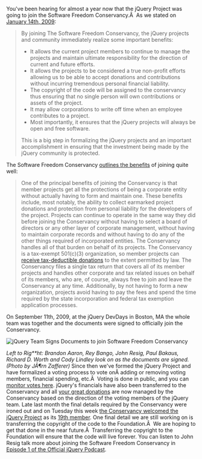 You've been hearing for almost a year now that the jQuery Project was
going to join the Software Freedom Conservancy.Â  As we stated on
[January 14th,
2009](http://blog.jquery.com/2009/01/14/jquery-13-and-the-jquery-foundation/ "January 14th, 2009"):

> By joining The Software Freedom Conservancy, the jQuery projects and
> community immediately realize some important benefits:
>
> -   It allows the current project members to continue to manage the
>     projects and maintain ultimate responsibility for the direction of
>     current and future efforts.
> -   It allows the projects to be considered a true non-profit efforts
>     allowing us to be able to accept donations and contributions
>     without incurring tremendous personal financial liability.
> -   The copyright of the code will be assigned to the conservancy thus
>     ensuring that no single person will own contributions or assets of
>     the project.
> -   It may allow corporations to write off time when an employee
>     contributes to a project.
> -   Most importantly, it ensures that the jQuery projects will always
>     be open and free software.
>
> This is a big step in formalizing the jQuery projects and an important
> accomplishment in ensuring that the investment being made by the
> jQuery community is protected.

The Software Freedom Conservancy [outlines the
benefits](http://conservancy.softwarefreedom.org/overview/ "outlines the benefits")
of joining quite well:

> One of the principal benefits of joining the Conservancy is that
> member projects get all the protections of being a corporate entity
> without actually having to form and maintain one. These benefits
> include, most notably, the ability to collect earmarked project
> donations and protection from personal liability for the developers of
> the project. Projects can continue to operate in the same way they did
> before joining the Conservancy without having to select a board of
> directors or any other layer of corporate management, without having
> to maintain corporate records and without having to do any of the
> other things required of incorporated entities. The Conservancy
> handles all of that burden on behalf of its projects. The Conservancy
> is a tax-exempt 501(c)(3) organization, so member projects can
> [receive tax-deductible
> donations](http://docs.jquery.com/Donate "receive tax-deductible donations")
> to the extent permitted by law. The Conservancy files a single tax
> return that covers all of its member projects and handles other
> corporate and tax related issues on behalf of its members, who are, of
> course, always free to join and leave the Conservancy at any time.
> Additionally, by not having to form a new organization, projects avoid
> having to pay the fees and spend the time required by the state
> incorporation and federal tax exemption application processes.

On September 11th, 2009, at the jQuery DevDays in Boston, MA the whole
team was together and the documents were signed to officially join the
Conservancy.

![jQuery Team Signs Documents to join Software Freedom
Conservancy](http://blog.jquery.com/wp-content/uploads/2009/12/img3055.jpg)

*Left to Rig**ht: Brandon Aaron, Rey Bango, John Resig, Paul Bakaus,
Richard D. Worth and Cody Lindley look on as the documents are signed.
(Photo by JÃ¶rn Zafferer)* Since then we've formed the jQuery Project
and have formalized a voting process to vote onÂ adding or removing
voting members, financial spending, etc.Â  Voting is done in public, and
you can [monitor votes
here](http://groups.google.com/group/jquery-team-public "monitor votes here").
jQuery's financials have also been transferred to the Conservancy and
all [your great
donations](http://docs.jquery.com/Donate "your great donations") are now
managed by the Conservancy based on the direction of the voting members
of the jQuery team. Late last month the final details required by the
Conservancy were ironed out and on Tuesday this week [the Conservancy
welcomed the jQuery
Project](http://conservancy.softwarefreedom.org/news/2009/nov/30/jQuery-joins/ "the Conservancy welcomed the jQuery Project")
as its [19th
member](http://conservancy.softwarefreedom.org/members/ "19th member").
One final detail we are still working on is transferring the copyright
of the code to the Foundation.Â  We are hoping to get that done in the
near future.Â  Transferring the copyright to the Foundation will ensure
that the code will live forever. You can listen to John Resig talk more
about joining the Software Freedom Conservancy in [Episode 1 of the
Official jQuery
Podcast](http://blog.jquery.com/2009/11/13/announcing-the-official-jquery-podcast/ "Episode 1 of the Official jQuery Podcast").
